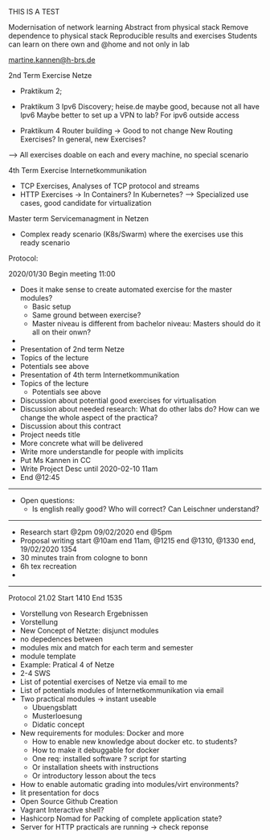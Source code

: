 THIS IS A TEST

Modernisation of network learning
Abstract from physical stack
Remove dependence to physical stack
Reproducible results and exercises
Students can learn on there own and @home and not only in lab

martine.kannen@h-brs.de

2nd Term Exercise Netze
- Praktikum 2; 
- Praktikum 3 Ipv6 Discovery; heise.de maybe good, because not all have Ipv6
Maybe better to set up a VPN to lab? For ipv6 outside access


- Praktikum 4 Router building -> Good to not change
New Routing Exercises?
In general, new Exercises?

--> All exercises doable on each and every machine, no special scenario


4th Term Exercise Internetkommunikation
- TCP Exercises, Analyses of TCP protocol and streams
- HTTP Exercises -> In Containers? In Kubernetes?
--> Specialized use cases, good candidate for virtualization


Master term Servicemanagment in Netzen
- Complex ready scenario (K8s/Swarm) where the exercises use this ready scenario


Protocol:

2020/01/30
Begin meeting 11:00
- Does it make sense to create automated exercise for the master modules?
	- Basic setup
	- Same ground between exercise?
	- Master niveau is different from bachelor niveau: Masters should do it all on their onwn?
- 
- Presentation of 2nd term Netze
- Topics of the lecture
- Potentials see above
- Presentation of 4th term Internetkommunikation
- Topics of the lecture
	- Potentials see above
- Discussion about potential good exercises for virtualisation
- Discussion about needed research: What do other labs do? How can we change the whole aspect of the practica?
- Discussion about this contract
- Project needs title
- More concrete what will be delivered
- Write more understandle for people with implicits
- Put Ms Kannen in CC
- Write Project Desc until 2020-02-10 11am
- End @12:45


------
- Open questions:
	- Is english really good? Who will correct? Can Leischner understand?

------
- Research start @2pm 09/02/2020 end @5pm
- Proposal writing start @10am end 11am, @1215 end @1310, @1330 end, 19/02/2020 1354
- 30 minutes train from cologne to bonn
- 6h tex recreation
- 
-------
Protocol 21.02 Start 1410   End 1535
- Vorstellung von Research Ergebnissen
- Vorstellung 
- New Concept of Netzte: disjunct modules
- no depedences between 
- modules mix and match for each term and semester
- module template
- Example: Pratical 4 of Netze
- 2-4 SWS
- List of potential exercises of Netze via email to me
- List of potentials modules of Internetkommunikation via email 
- Two practical modules -> instant useable
    - Ubuengsblatt
    - Musterloesung
    - Didatic concept
- New requirements for modules: Docker and more
    - How to enable new knowledge about docker etc. to students?
    - How to make it debuggable for docker
    - One req: installed software ? script for starting
    - Or installation sheets with instructions
    - Or introductory lesson about the tecs
- How to enable automatic grading into modules/virt environments?
- lit presentation for docs
- Open Source Github Creation
- Vagrant Interactive shell?
- Hashicorp Nomad for Packing of complete application state?
- Server for HTTP practicals are running -> check reponse